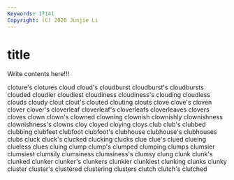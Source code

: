 ```yaml
---
Keywords: 17141
Copyright: (C) 2020 Junjie Li
---
```


# title

Write contents here!!!
 
cloture's 
clotures 
cloud 
cloud's 
cloudburst
cloudburst's 
cloudbursts 
clouded 
cloudier 
cloudiest 
cloudiness 
cloudiness's 
clouding 
cloudless 
clouds
cloudy 
clout 
clout's 
clouted 
clouting 
clouts 
clove 
clove's 
cloven 
clover
clover's 
cloverleaf 
cloverleaf's 
cloverleafs 
cloverleaves 
clovers 
cloves 
clown 
clown's 
clowned
clowning 
clownish 
clownishly 
clownishness 
clownishness's 
clowns 
cloy 
cloyed 
cloying 
cloys
club 
club's 
clubbed 
clubbing 
clubfeet 
clubfoot 
clubfoot's 
clubhouse 
clubhouse's 
clubhouses
clubs 
cluck 
cluck's 
clucked 
clucking 
clucks 
clue 
clue's 
clued 
clueing
clueless 
clues 
cluing 
clump 
clump's 
clumped 
clumping 
clumps 
clumsier 
clumsiest
clumsily 
clumsiness 
clumsiness's 
clumsy 
clung 
clunk 
clunk's 
clunked 
clunker 
clunker's
clunkers 
clunkier 
clunkiest 
clunking 
clunks 
clunky 
cluster 
cluster's 
clustered 
clustering
clusters 
clutch 
clutch's 
clutched 
